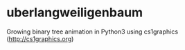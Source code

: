 # uberlangweiligenbaum
Growing binary tree animation in Python3 using cs1graphics (http://cs1graphics.org)
